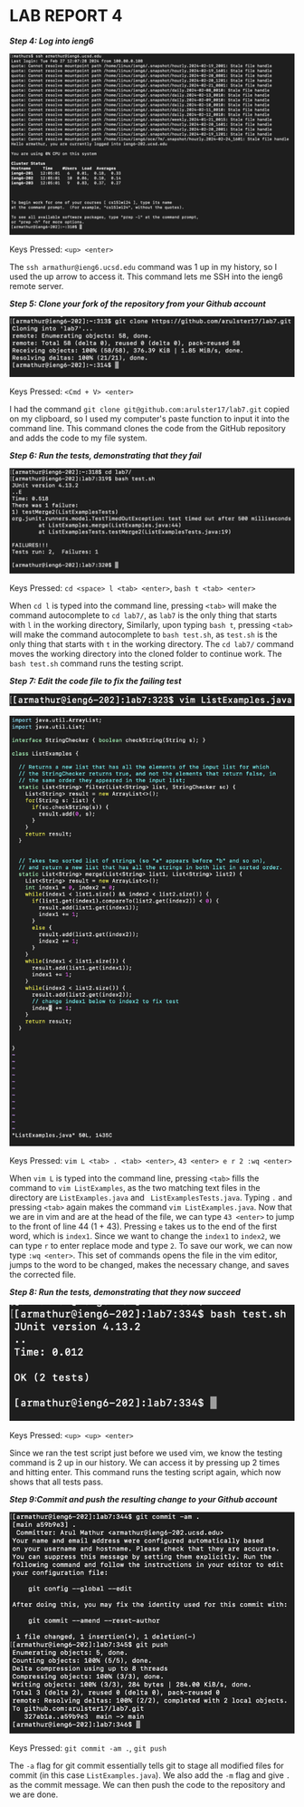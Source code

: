 # LAB REPORT 4

***Step 4: Log into ieng6***

![img](/labreport4img4.png)

Keys Pressed: ```<up> <enter>```

The ```ssh armathur@ieng6.ucsd.edu``` command was 1 up in my history, so I used the up arrow to access it. This command lets me SSH into the ieng6 remote server.

***Step 5: Clone your fork of the repository from your Github account***

![img](/labreport4img5.png)

Keys Pressed: ```<Cmd + V> <enter>```

I had the command ```git clone git@github.com:arulster17/lab7.git``` copied on my clipboard, so I used my computer's paste function to input it into the command line. This command clones the code from the GitHub repository and adds the code to my file system.

***Step 6: Run the tests, demonstrating that they fail***

![img](/labreport4img6.png)

Keys Pressed: ```cd <space> l <tab> <enter>```, ```bash t <tab> <enter>```

When ```cd l``` is typed into the command line, pressing ```<tab>``` will make the command autocomplete to ```cd lab7/```, as ```lab7``` is the only thing that starts with ```l``` in the working directory, Similarly, upon typing ```bash t```, pressing ```<tab>``` will make the command autocomplete to ```bash test.sh```, as ```test.sh``` is the only thing that starts with ```t``` in the working directory. The ```cd lab7/``` command moves the working directory into the cloned folder to continue work. The ```bash test.sh``` command runs the testing script.

***Step 7: Edit the code file to fix the failing test***

![img](/labreport4img7a.png)

![img](/labreport4img7b.png)

Keys Pressed: ```vim L <tab> . <tab> <enter>```, ```43 <enter> e r 2 :wq <enter>```

When ```vim L``` is typed into the command line, pressing ```<tab>``` fills the command to ```vim ListExamples```, as the two matching text files in the directory are ```ListExamples.java``` and ``` ListExamplesTests.java```. Typing ```.``` and pressing ```<tab>``` again makes the command ```vim ListExamples.java```. Now that we are in vim and are at the head of the file, we can type ```43 <enter>``` to jump to the front of line 44 (1 + 43). Pressing ```e``` takes us to the end of the first word, which is ```index1```. Since we want to change the ```index1``` to ```index2```, we can type ```r``` to enter replace mode and type ```2```. To save our work, we can now type ```:wq <enter>```. This set of commands opens the file in the vim editor, jumps to the word to be changed, makes the necessary change, and saves the corrected file.

***Step 8: Run the tests, demonstrating that they now succeed***

![img](/labreport4img8.png)

Keys Pressed: ```<up> <up> <enter>```

Since we ran the test script just before we used vim, we know the testing command is 2 up in our history. We can access it by pressing up 2 times and hitting enter. This command runs the testing script again, which now shows that all tests pass.

***Step 9:Commit and push the resulting change to your Github account***

![img](/labreport4img9.png)

Keys Pressed: ```git commit -am .```, ```git push```

The ```-a``` flag for git commit essentially tells git to stage all modified files for commit (in this case ```ListExamples.java```). We also add the ```-m``` flag and give ```.``` as the commit message. We can then push the code to the repository and we are done.
